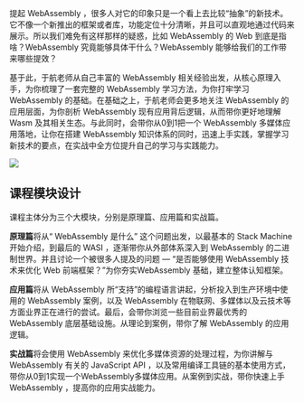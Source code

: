 提起 WebAssembly ，很多人对它的印象只是一个看上去比较“抽象”的新技术。它不像一个新推出的框架或者库，功能定位十分清晰，并且可以直观地通过代码来展示。所以我们难免有这样那样的疑惑，比如 WebAssembly 的 Web 到底是指啥？WebAssembly 究竟能够具体干什么？WebAssembly 能够给我们的工作带来哪些提效？

基于此，于航老师从自己丰富的 WebAssembly 相关经验出发，从核心原理入手，为你梳理了一套完整的 WebAssembly 学习方法，为你打牢学习 WebAssembly 的基础。在基础之上，于航老师会更多地关注 WebAssembly 的应用层面，为你剖析 WebAssembly 现有应用背后逻辑，从而带你更好地理解 Wasm 及其相关生态。与此同时，会带你从0到1把一个 WebAssembly 多媒体应用落地，让你在搭建 WebAssembly 知识体系的同时，迅速上手实践，掌握学习新技术的要点，在实战中全方位提升自己的学习与实践能力。

![](https://static001.geekbang.org/resource/image/8f/bc/8f41f7e3d643d6597dc7fd8b5eae02bc.png)

## 课程模块设计

课程主体分为三个大模块，分别是原理篇、应用篇和实战篇。

**原理篇**将从“ WebAssembly 是什么” 这个问题出发，以最基本的 Stack Machine 开始介绍，到最后的 WASI ，逐渐带你从外部体系深入到 WebAssembly 的二进制世界。并且讨论一个被很多人提及的问题 — “是否能够使用 WebAssembly 技术来优化 Web 前端框架？”为你夯实WebAssembly 基础，建立整体认知框架。

**应用篇**将从 WebAssembly 所“支持”的编程语言讲起，分析投入到生产环境中使用的 WebAssembly 案例，以及 WebAssembly 在物联网、多媒体以及云技术等方面业界正在进行的尝试。最后，会带你浏览一些目前业界最优秀的 WebAssembly 底层基础设施。从理论到案例，带你了解 WebAssembly 的应用逻辑。

**实战篇**将会使用 WebAssembly 来优化多媒体资源的处理过程，为你讲解与 WebAssembly 有关的 JavaScript API ，以及常用编译工具链的基本使用方式，带你从0到1实现一个WebAssembly多媒体应用。从案例到实战，带你快速上手 WebAssembly ，提高你的应用实战能力。